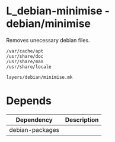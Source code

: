 # L_debian-minimise - debian/minimise

Removes unecessary debian files.

```
/var/cache/apt
/usr/share/doc
/usr/share/man
/usr/share/locale
```

```
layers/debian/minimise.mk
```

# Depends

| Dependency      | Description |
| --------------- | ----------- |
| debian-packages |             |
